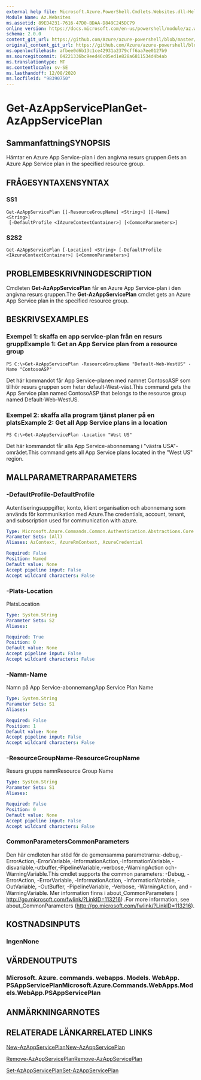```yaml
---
external help file: Microsoft.Azure.PowerShell.Cmdlets.Websites.dll-Help.xml
Module Name: Az.Websites
ms.assetid: 89ED4231-7616-47D0-BDAA-D849C245DC79
online version: https://docs.microsoft.com/en-us/powershell/module/az.websites/get-azappserviceplan
schema: 2.0.0
content_git_url: https://github.com/Azure/azure-powershell/blob/master/src/Websites/Websites/help/Get-AzAppServicePlan.md
original_content_git_url: https://github.com/Azure/azure-powershell/blob/master/src/Websites/Websites/help/Get-AzAppServicePlan.md
ms.openlocfilehash: afbee0d6b13c1ce42931a2379cff6aa7ee0127b9
ms.sourcegitcommit: 04221336bc9eed46c05ed1e828a6811534d4b4ab
ms.translationtype: MT
ms.contentlocale: sv-SE
ms.lasthandoff: 12/08/2020
ms.locfileid: "98390750"
---
```

# <span data-ttu-id="41e4b-101">Get-AzAppServicePlan</span><span class="sxs-lookup"><span data-stu-id="41e4b-101">Get-AzAppServicePlan</span></span>

## <span data-ttu-id="41e4b-102">Sammanfattning</span><span class="sxs-lookup"><span data-stu-id="41e4b-102">SYNOPSIS</span></span>
<span data-ttu-id="41e4b-103">Hämtar en Azure App Service-plan i den angivna resurs gruppen.</span><span class="sxs-lookup"><span data-stu-id="41e4b-103">Gets an Azure App Service plan in the specified resource group.</span></span>

## <span data-ttu-id="41e4b-104">FRÅGESYNTAXEN</span><span class="sxs-lookup"><span data-stu-id="41e4b-104">SYNTAX</span></span>

### <span data-ttu-id="41e4b-105">S</span><span class="sxs-lookup"><span data-stu-id="41e4b-105">S1</span></span>
```
Get-AzAppServicePlan [[-ResourceGroupName] <String>] [[-Name] <String>]
 [-DefaultProfile <IAzureContextContainer>] [<CommonParameters>]
```

### <span data-ttu-id="41e4b-106">S2</span><span class="sxs-lookup"><span data-stu-id="41e4b-106">S2</span></span>
```
Get-AzAppServicePlan [-Location] <String> [-DefaultProfile <IAzureContextContainer>] [<CommonParameters>]
```

## <span data-ttu-id="41e4b-107">PROBLEMBESKRIVNING</span><span class="sxs-lookup"><span data-stu-id="41e4b-107">DESCRIPTION</span></span>
<span data-ttu-id="41e4b-108">Cmdleten **Get-AzAppServicePlan** får en Azure App Service-plan i den angivna resurs gruppen.</span><span class="sxs-lookup"><span data-stu-id="41e4b-108">The **Get-AzAppServicePlan** cmdlet gets an Azure App Service plan in the specified resource group.</span></span>

## <span data-ttu-id="41e4b-109">BESKRIVS</span><span class="sxs-lookup"><span data-stu-id="41e4b-109">EXAMPLES</span></span>

### <span data-ttu-id="41e4b-110">Exempel 1: skaffa en app service-plan från en resurs grupp</span><span class="sxs-lookup"><span data-stu-id="41e4b-110">Example 1: Get an App Service plan from a resource group</span></span>
```
PS C:\>Get-AzAppServicePlan -ResourceGroupName "Default-Web-WestUS" -Name "ContosoASP"
```

<span data-ttu-id="41e4b-111">Det här kommandot får App Service-planen med namnet ContosoASP som tillhör resurs gruppen som heter default-West-väst.</span><span class="sxs-lookup"><span data-stu-id="41e4b-111">This command gets the App Service plan named ContosoASP that belongs to the resource group named Default-Web-WestUS.</span></span>

### <span data-ttu-id="41e4b-112">Exempel 2: skaffa alla program tjänst planer på en plats</span><span class="sxs-lookup"><span data-stu-id="41e4b-112">Example 2: Get all App Service plans in a location</span></span>
```
PS C:\>Get-AzAppServicePlan -Location "West US"
```

<span data-ttu-id="41e4b-113">Det här kommandot får alla App Service-abonnemang i "västra USA"-området.</span><span class="sxs-lookup"><span data-stu-id="41e4b-113">This command gets all App Service plans located in the "West US" region.</span></span>

## <span data-ttu-id="41e4b-114">MALLPARAMETRAR</span><span class="sxs-lookup"><span data-stu-id="41e4b-114">PARAMETERS</span></span>

### <span data-ttu-id="41e4b-115">-DefaultProfile</span><span class="sxs-lookup"><span data-stu-id="41e4b-115">-DefaultProfile</span></span>
<span data-ttu-id="41e4b-116">Autentiseringsuppgifter, konto, klient organisation och abonnemang som används för kommunikation med Azure.</span><span class="sxs-lookup"><span data-stu-id="41e4b-116">The credentials, account, tenant, and subscription used for communication with azure.</span></span>

```yaml
Type: Microsoft.Azure.Commands.Common.Authentication.Abstractions.Core.IAzureContextContainer
Parameter Sets: (All)
Aliases: AzContext, AzureRmContext, AzureCredential

Required: False
Position: Named
Default value: None
Accept pipeline input: False
Accept wildcard characters: False
```

### <span data-ttu-id="41e4b-117">-Plats</span><span class="sxs-lookup"><span data-stu-id="41e4b-117">-Location</span></span>
<span data-ttu-id="41e4b-118">Plats</span><span class="sxs-lookup"><span data-stu-id="41e4b-118">Location</span></span> 

```yaml
Type: System.String
Parameter Sets: S2
Aliases:

Required: True
Position: 0
Default value: None
Accept pipeline input: False
Accept wildcard characters: False
```

### <span data-ttu-id="41e4b-119">-Namn</span><span class="sxs-lookup"><span data-stu-id="41e4b-119">-Name</span></span>
<span data-ttu-id="41e4b-120">Namn på App Service-abonnemang</span><span class="sxs-lookup"><span data-stu-id="41e4b-120">App Service Plan Name</span></span>

```yaml
Type: System.String
Parameter Sets: S1
Aliases:

Required: False
Position: 1
Default value: None
Accept pipeline input: False
Accept wildcard characters: False
```

### <span data-ttu-id="41e4b-121">-ResourceGroupName</span><span class="sxs-lookup"><span data-stu-id="41e4b-121">-ResourceGroupName</span></span>
<span data-ttu-id="41e4b-122">Resurs grupps namn</span><span class="sxs-lookup"><span data-stu-id="41e4b-122">Resource Group Name</span></span>

```yaml
Type: System.String
Parameter Sets: S1
Aliases:

Required: False
Position: 0
Default value: None
Accept pipeline input: False
Accept wildcard characters: False
```

### <span data-ttu-id="41e4b-123">CommonParameters</span><span class="sxs-lookup"><span data-stu-id="41e4b-123">CommonParameters</span></span>
<span data-ttu-id="41e4b-124">Den här cmdleten har stöd för de gemensamma parametrarna:-debug,-ErrorAction,-ErrorVariable,-InformationAction,-InformationVariable,-disvariable,-utbuffer,-PipelineVariable,-verbose,-WarningAction och-WarningVariable.</span><span class="sxs-lookup"><span data-stu-id="41e4b-124">This cmdlet supports the common parameters: -Debug, -ErrorAction, -ErrorVariable, -InformationAction, -InformationVariable, -OutVariable, -OutBuffer, -PipelineVariable, -Verbose, -WarningAction, and -WarningVariable.</span></span> <span data-ttu-id="41e4b-125">Mer information finns i about_CommonParameters ( http://go.microsoft.com/fwlink/?LinkID=113216) .</span><span class="sxs-lookup"><span data-stu-id="41e4b-125">For more information, see about_CommonParameters (http://go.microsoft.com/fwlink/?LinkID=113216).</span></span>

## <span data-ttu-id="41e4b-126">KOSTNADS</span><span class="sxs-lookup"><span data-stu-id="41e4b-126">INPUTS</span></span>

### <span data-ttu-id="41e4b-127">Ingen</span><span class="sxs-lookup"><span data-stu-id="41e4b-127">None</span></span>

## <span data-ttu-id="41e4b-128">VÄRDEN</span><span class="sxs-lookup"><span data-stu-id="41e4b-128">OUTPUTS</span></span>

### <span data-ttu-id="41e4b-129">Microsoft. Azure. commands. webapps. Models. WebApp. PSAppServicePlan</span><span class="sxs-lookup"><span data-stu-id="41e4b-129">Microsoft.Azure.Commands.WebApps.Models.WebApp.PSAppServicePlan</span></span>

## <span data-ttu-id="41e4b-130">ANMÄRKNINGAR</span><span class="sxs-lookup"><span data-stu-id="41e4b-130">NOTES</span></span>

## <span data-ttu-id="41e4b-131">RELATERADE LÄNKAR</span><span class="sxs-lookup"><span data-stu-id="41e4b-131">RELATED LINKS</span></span>

[<span data-ttu-id="41e4b-132">New-AzAppServicePlan</span><span class="sxs-lookup"><span data-stu-id="41e4b-132">New-AzAppServicePlan</span></span>](./New-AzAppServicePlan.md)

[<span data-ttu-id="41e4b-133">Remove-AzAppServicePlan</span><span class="sxs-lookup"><span data-stu-id="41e4b-133">Remove-AzAppServicePlan</span></span>](./Remove-AzAppServicePlan.md)

[<span data-ttu-id="41e4b-134">Set-AzAppServicePlan</span><span class="sxs-lookup"><span data-stu-id="41e4b-134">Set-AzAppServicePlan</span></span>](./Set-AzAppServicePlan.md)


